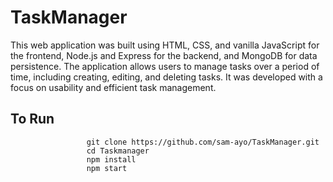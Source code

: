 # TaskManager
This web application was built using HTML, CSS, and vanilla JavaScript for the frontend, Node.js and Express for the backend, and MongoDB for data persistence. The application allows users to manage tasks over a period of time, including creating, editing, and deleting tasks. It was developed with a focus on usability and efficient task management.


## To Run

                     git clone https://github.com/sam-ayo/TaskManager.git
                     cd Taskmanager
                     npm install
                     npm start
                        
                        
